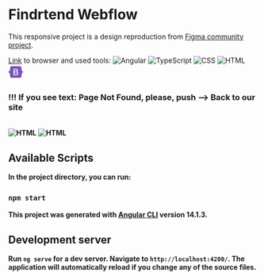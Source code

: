 # Findrtend Webflow

This responsive project is a design reproduction from [Figma community project](https://www.figma.com/file/XOhO5dqfwJqisHPo9XxTcc/Findtrend-Webflow-(Free-Code)-(Community)?node-id=0%3A1).


[Link](https://silly-kleicha-50d093.netlify.app/home) to browser and used tools:</a>
<img src="https://user-images.githubusercontent.com/98387598/173137216-0735904f-0901-443b-8ab1-151bc76ee405.png" alt="Angular" width="30">
<img src="https://user-images.githubusercontent.com/98387598/173136827-c4d608a6-a76e-46f5-889a-674d39e2b352.png" alt="TypeScript"  width="30"> 
<img src="https://user-images.githubusercontent.com/98387598/173138225-9f3452ae-e7c3-4328-8571-297e34d5d38a.png" alt="CSS" width="30">
<img src="https://user-images.githubusercontent.com/98387598/173138381-1947c5f5-4237-4332-ba71-8baf47189279.png" alt="HTML" width="30"> 
<img src="https://github.com/devicons/devicon/blob/master/icons/bootstrap/bootstrap-plain.svg" alt="Bootstrap" width="30">
<br> 
### !!! If you see text: Page Not Found, please, push --> Back to our site<b>

<br>

<img src="https://user-images.githubusercontent.com/98387598/190601391-09570b81-9e07-4101-bb0d-3f2ab8f4a4a8.png" alt="HTML" width="600">
<img src="https://user-images.githubusercontent.com/98387598/190601525-34f766db-5d80-4fe8-8e51-e7a3bf27fab2.png" alt="HTML" width="600">

## Available Scripts

In the project directory, you can run:

### `npm start`

This project was generated with [Angular CLI](https://github.com/angular/angular-cli) version 14.1.3.

## Development server

Run `ng serve` for a dev server. Navigate to `http://localhost:4200/`. The application will automatically reload if you change any of the source files.

